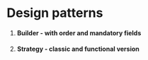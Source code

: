 # Design patterns

1. #### Builder - with order and mandatory fields
1. #### Strategy - classic and functional version 
